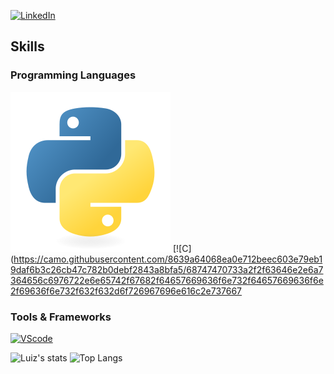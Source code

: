 [![LinkedIn](https://img.shields.io/badge/LinkedIn-0077B5?style=for-the-badge&logo=linkedin&logoColor=white)](https://www.linkedin.com/in/luiz-nascimento-b5a53029a/) 
##  Skills

[](https://github.com/VariableBee/VariableBee/blob/Main/README.md#-skills)

### Programming Languages

![Python](https://raw.githubusercontent.com/devicons/devicon/master/icons/python/python-original.svg) [![C](https://camo.githubusercontent.com/8639a64068ea0e712beec603e79eb19daf6b3c26cb47c782b0debf2843a8bfa5/68747470733a2f2f63646e2e6a7364656c6976722e6e65742f67682f64657669636f6e732f64657669636f6e2f69636f6e732f632f632d6f726967696e616c2e737667

### Tools & Frameworks

[](https://github.com/VariableBee/VariableBee/blob/Main/README.md#tools--frameworks)

[![VScode](https://camo.githubusercontent.com/25d07ba4220a3fcadb4af12394d157494ec298dec4ecd86321961427ea18c9e8/68747470733a2f2f63646e2e6a7364656c6976722e6e65742f67682f64657669636f6e732f64657669636f6e2f69636f6e732f7673636f64652f7673636f64652d6f726967696e616c2e737667)](https://camo.githubusercontent.com/25d07ba4220a3fcadb4af12394d157494ec298dec4ecd86321961427ea18c9e8/68747470733a2f2f63646e2e6a7364656c6976722e6e65742f67682f64657669636f6e732f64657669636f6e2f69636f6e732f7673636f64652f7673636f64652d6f726967696e616c2e737667)

![Luiz's stats](https://github-readme-stats.vercel.app/api?username=oluiznascimento&theme=vision-friendly-dark&show_icons=true)
![Top Langs](https://github-readme-stats.vercel.app/api/top-langs/?username=oluiznascimento&hide_progress=true)

